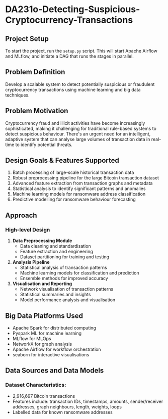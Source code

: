 # DA231o-Detecting-Suspicious-Cryptocurrency-Transactions

## Project Setup
To start the project, run the `setup.py` script. This will start Apache Airflow and MLflow, and initiate a DAG that runs the stages in parallel.

## Problem Definition
Develop a scalable system to detect potentially suspicious or fraudulent cryptocurrency transactions using machine learning and big data techniques.

## Problem Motivation
Cryptocurrency fraud and illicit activities have become increasingly sophisticated, making it challenging for traditional rule-based systems to detect suspicious behaviour. There's an urgent need for an intelligent, adaptive system that can analyse large volumes of transaction data in real-time to identify potential threats.

## Design Goals & Features Supported
1. Batch processing of large-scale historical transaction data
2. Robust preprocessing pipeline for the large Bitcoin transaction dataset
3. Advanced feature extraction from transaction graphs and metadata
4. Statistical analysis to identify significant patterns and anomalies
5. Machine learning models for ransomware address classification
6. Predictive modelling for ransomware behaviour forecasting

## Approach
### High-level Design
1. **Data Preprocessing Module**
   - Data cleaning and standardisation
   - Feature extraction and engineering
   - Dataset partitioning for training and testing
2. **Analysis Pipeline**
   - Statistical analysis of transaction patterns
   - Machine learning models for classification and prediction
   - Ensemble methods for improved accuracy
3. **Visualisation and Reporting**
   - Network visualisation of transaction patterns
   - Statistical summaries and insights
   - Model performance analysis and visualisation

## Big Data Platforms Used
- Apache Spark for distributed computing
- Pyspark ML for machine learning
- MLflow for MLOps
- NetworkX for graph analysis
- Apache Airflow for workflow orchestration
- seaborn for interactive visualisations

## Data Sources and Data Models
### Dataset Characteristics:
- 2,916,697 Bitcoin transactions
- Features include: transaction IDs, timestamps, amounts, sender/receiver addresses, graph neighbours, length, weights, loops
- Labelled data for known ransomware addresses